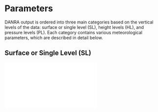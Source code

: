 # Parameters
DANRA output is ordered into three main categories based on the vertical levels of the data: surface or single level (SL), height levels (HL), and pressure levels (PL). Each category contains various meteorological parameters, which are described in detail below.

## Surface or Single Level (SL)
![danra_sl_variables.md](danra_sl_variables.md)